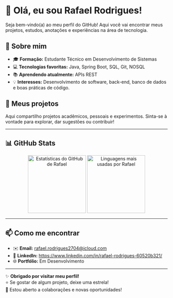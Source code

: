 # 👋 Olá, eu sou Rafael Rodrigues!

Seja bem-vindo(a) ao meu perfil do GitHub! Aqui você vai encontrar meus projetos, estudos, anotações e experiências na área de tecnologia.

## 🚀 Sobre mim

- 🎓 **Formação:** Estudante Técnico em Desenvolvimento de Sistemas
- 💻 **Tecnologias favoritas:** Java, Spring Boot, SQL, Git, NOSQL
- 📚 **Aprendendo atualmente:** APIs REST
- 💡 **Interesses:** Desenvolvimento de software, back-end, banco de dados e boas práticas de código.

## 📂 Meus projetos

Aqui compartilho projetos acadêmicos, pessoais e experimentos. Sinta-se à vontade para explorar, dar sugestões ou contribuir!

---

## 📊 GitHub Stats

<div align="center">
<img src="https://github-readme-stats.vercel.app/api?username=RafaelRodrigues666&show_icons=true&theme=tokyonight&include_all_commits=true&count_private=true&locale=pt-br" alt="Estatísticas do GitHub de Rafael" height="180" />

<img src="https://github-readme-stats.vercel.app/api/top-langs/?username=RafaelRodrigues666&layout=compact&theme=tokyonight&locale=pt-br" alt="Linguagens mais usadas por Rafael" height="180" />

</div>

---

## 📫 Como me encontrar

- ✉️ **Email:** rafael.rodrigues2704@icloud.com
- 💼 **LinkedIn:** https://www.linkedin.com/in/rafael-rodrigues-60520b321/
- 🌐 **Portfólio:** Em Desenvolvimento

---

✨ **Obrigado por visitar meu perfil!**  
⭐ Se gostar de algum projeto, deixe uma estrela!  
🤝 Estou aberto a colaborações e novas oportunidades!

